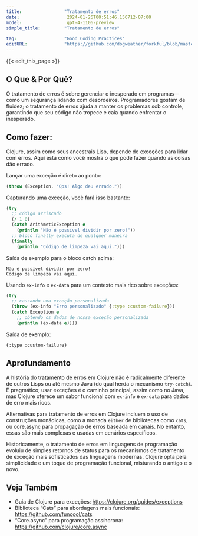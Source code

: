 ```yaml
---
title:                "Tratamento de erros"
date:                  2024-01-26T00:51:46.156712-07:00
model:                 gpt-4-1106-preview
simple_title:         "Tratamento de erros"

tag:                  "Good Coding Practices"
editURL:              "https://github.com/dogweather/forkful/blob/master/content/pt/clojure/handling-errors.md"
---
```


{{< edit_this_page >}}

## O Que & Por Quê?
O tratamento de erros é sobre gerenciar o inesperado em programas—como um segurança lidando com desordeiros. Programadores gostam de fluidez; o tratamento de erros ajuda a manter os problemas sob controle, garantindo que seu código não tropece e caia quando enfrentar o inesperado.

## Como fazer:
Clojure, assim como seus ancestrais Lisp, depende de exceções para lidar com erros. Aqui está como você mostra o que pode fazer quando as coisas dão errado.

Lançar uma exceção é direto ao ponto:
```Clojure
(throw (Exception. "Ops! Algo deu errado."))
```

Capturando uma exceção, você fará isso bastante:
```Clojure
(try
  ;; código arriscado
  (/ 1 0)
  (catch ArithmeticException e
    (println "Não é possível dividir por zero!"))
  ;; bloco finally executa de qualquer maneira
  (finally 
    (println "Código de limpeza vai aqui.")))
```
Saída de exemplo para o bloco catch acima:
```
Não é possível dividir por zero!
Código de limpeza vai aqui.
```

Usando `ex-info` e `ex-data` para um contexto mais rico sobre exceções:
```Clojure
(try
  ;; causando uma exceção personalizada
  (throw (ex-info "Erro personalizado" {:type :custom-failure}))
  (catch Exception e
    ;; obtendo os dados de nossa exceção personalizada
    (println (ex-data e))))
```
Saída de exemplo:
```
{:type :custom-failure}
```

## Aprofundamento
A história do tratamento de erros em Clojure não é radicalmente diferente de outros Lisps ou até mesmo Java (do qual herda o mecanismo `try-catch`). É pragmático; usar exceções é o caminho principal, assim como no Java, mas Clojure oferece um sabor funcional com `ex-info` e `ex-data` para dados de erro mais ricos.

Alternativas para tratamento de erros em Clojure incluem o uso de construções monádicas, como a monada `either` de bibliotecas como `cats`, ou core.async para propagação de erros baseada em canais. No entanto, essas são mais complexas e usadas em cenários específicos.

Historicamente, o tratamento de erros em linguagens de programação evoluiu de simples retornos de status para os mecanismos de tratamento de exceção mais sofisticados das linguagens modernas. Clojure opta pela simplicidade e um toque de programação funcional, misturando o antigo e o novo.

## Veja Também
- Guia de Clojure para exceções: https://clojure.org/guides/exceptions
- Biblioteca “Cats” para abordagens mais funcionais: https://github.com/funcool/cats
- “Core.async” para programação assíncrona: https://github.com/clojure/core.async

